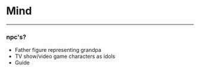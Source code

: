 # Mind
---
### npc's?
- Father figure representing grandpa
- TV show/video game characters as idols
- Guide